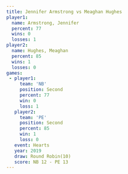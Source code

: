 ```yaml
---
title: Jennifer Armstrong vs Meaghan Hughes
player1:                   
  name: Armstrong, Jennifer
  percent: 77              
  wins: 0                  
  losses: 1                
player2:                   
  name: Hughes, Meaghan    
  percent: 85              
  wins: 1                  
  losses: 0                
games:
 - player1:          
     team: 'NB'      
     position: Second
     percent: 77     
     win: 0          
     loss: 1         
   player2:          
     team: 'PE'      
     position: Second
     percent: 85     
     win: 1          
     loss: 0         
   event: Hearts        
   year: 2019           
   draw: Round Robin(10)
   score: NB 12 - PE 13 
---
```

